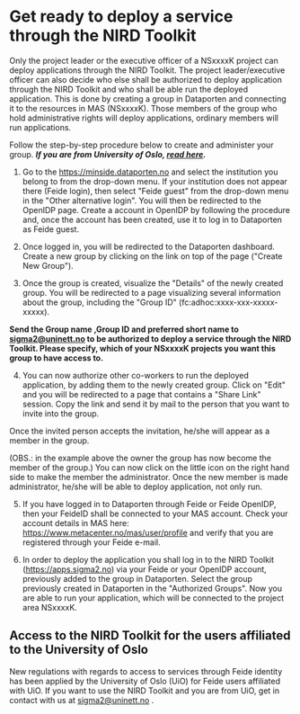 # Get ready to deploy a service through the NIRD Toolkit

Only the project leader or the executive officer of a NSxxxxK project can deploy applications through the NIRD Toolkit. The project leader/executive officer can also decide who else shall be authorized to deploy application through the NIRD Toolkit and who shall be able run the deployed application. This is done by creating a group in Dataporten and connecting it to the resources in MAS (NSxxxxK). Those members of the group who hold administrative rights will deploy applications, ordinary members will run applications.

Follow the step-by-step procedure below to create and administer your group. ***If you are from University of Oslo, [read here](#access-uio).***

1. Go to the https://minside.dataporten.no and select the institution you belong to from the drop-down menu. If your institution does not appear there (Feide login), then select "Feide guest" from the drop-down menu in the "Other alternative login". You will then be redirected to the OpenIDP page. Create a account in OpenIDP by following the procedure and, once the account has been created, use it to log in to Dataporten as Feide guest.

2. Once logged in, you will be redirected to the Dataporten dashboard. Create a new group by clicking on the link on top of the page ("Create New Group"). 

3. Once the group is created, visualize the "Details" of the newly created group. You will be redirected to a page visualizing several information about the group, including the "Group ID" (fc:adhoc:xxxx-xxx-xxxxx-xxxxx).

**Send the Group name ,Group ID and preferred short name to sigma2@uninett.no to be authorized to deploy a service through the NIRD Toolkit. Please specify, which of your NSxxxxK projects you want this group to have access to.**

4. You can now authorize other co-workers to run the deployed application, by adding them to the newly created group. Click on "Edit" and you will be redirected to a page that contains a "Share Link" session. Copy the link and send it by mail to the person that you want to invite into the group. 


Once the invited person accepts the invitation, he/she will appear as a member in the group.

(OBS.: in the example above the owner the group has now become the member of the group.) You can now click on the little icon on the right hand side to make the member the administrator. Once the new member is made administrator, he/she will be able to deploy application, not only run.

5. If you have logged in to Dataporten through Feide or Feide OpenIDP, then your FeideID shall be connected to your MAS account. Check your account details in MAS here: https://www.metacenter.no/mas/user/profile and verify that you are registered through your Feide e-mail.

6. In order to deploy the application you shall log in to the NIRD Toolkit (https://apps.sigma2.no) via your Feide or your OpenIDP account, previously added to the group in Dataporten. Select the group previously created in Dataporten in the "Authorized Groups". Now you are able to run your application, which will be connected to the project area NSxxxxK.
 

## <a name="access-uio"></a> Access to the NIRD Toolkit for the users affiliated to the University of Oslo
New regulations with regards to access to services through Feide identity has been applied by the University of Oslo (UiO) for Feide users affiliated with UiO. If you want to use the NIRD Toolkit and you are from UiO, get in contact with us at <sigma2@uninett.no> . 


